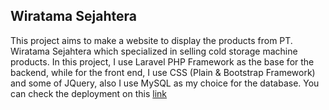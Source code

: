 ## Wiratama Sejahtera

This project aims to make a website to display the products from PT. Wiratama Sejahtera which specialized in selling cold storage machine products. In this project, I use Laravel PHP Framework as the base for the backend, while for the front end, I use CSS (Plain & Bootstrap Framework) and some of JQuery, also I use MySQL as my choice for the database. You can check the deployment on this <a href="http://wisrefrigeration.biz.id">link</a>
